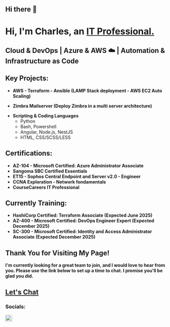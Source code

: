 ## Hi there 👋

<!--
**cdoukoure/cdoukoure** is a ✨ _special_ ✨ repository because its `README.md` (this file) appears on your GitHub profile.

Here are some ideas to get you started:

- 🔭 I’m currently working on ...
- 🌱 I’m currently learning ...
- 👯 I’m looking to collaborate on ...
- 🤔 I’m looking for help with ...
- 💬 Ask me about ...
- 📫 How to reach me: ...
- 😄 Pronouns: ...
- ⚡ Fun fact: ...
-->

<h1>Hi, I'm Charles, an <a href="https://linkedin.com/in/cdoukoure/">IT Professional.</a></h1> 

<h2>Cloud & DevOps | Azure & AWS ☁️ | Automation & Infrastructure as Code</h2>

<h2> Key Projects:</h2>

- <b>AWS - Terraform - Ansible (LAMP Stack deployment - AWS EC2 Auto Scaling)</b>
  <!--
  - [Prerequisites and Installation](https://github.com/cdoukoure/aws-lamp-prerequisites)
  - [AWS and IAM Credentials](https://github.com/cdoukoure/aws-lamp-iam-credentialq) 
  - [Deploying Architecture and Configure System](https://github.com/cdoukoure/aws-lamp-deployment)
  - (Video in progress)
  ->
 
- <b>AWS - Terraform - Ansible (Active Directory | DNS)</b>
  <!--
  - [Configuring On-premises Active Directory within AWS VMs](https://github.com/cdoukoure/configure-ad)
  - [Network Security Groups (NSGs) and Inspecting Network Protocols](https://github.com/cdoukoure/aws-network-protocols) (Video in progress)
  - [Basic DNS Configuration & Testing](https://github.com/cdoukoure/dns-config)
  - (Video in progress)
  -->
    
- <b>Zimbra Mailserver (Deploy Zimbra in a multi server architecture)</b>
  <!--
  - [Zimbra: Prerequisites and Installation](https://github.com/cdoukoure/zimbra-pre-installation) 
  - [Zimbra: Post-Installation Configuration](https://github.com/cdoukoure/zimbra-postinstallation-config)
  - [Zimbra: Mailbox migration ](https://github.com/cdoukoure/zimbra-mailbox-migration)
  -->
<!--
- <b>Pro, Risks, Audit, Mitigation Strategies and Impact Analysis</b>
  - [Internal Security Audit - Botium Toys](https://github.com/EvanHYearwood/Security-Audit-Botium-Toys)
-->

- <b>Scripting & Coding Languages</b>
  <!-- [Bash Algorithm for Backup and Restore Zimbra Account Mailbox ](https://github.com/cdoukoure/zimbra-export-account) -->
  - Python
  - Bash, Powershell
  - Angular, Node.js, NestJS
  - HTML, CSS/SCSS/LESS

<h2>Certifications:</h2>
<ul>
  <li><b>AZ-104 -  Microsoft Certified: Azure Administrator Associate</b></li>
  <li><b>Sangoma SBC Certified Essentials</li>
  <li><b>ET15 - Sophos Central Endpoint and Server v2.0 - Engineer</b> <!-- (Proficient in Wireshark/TCPdump) --></li>
  <li><b>CCNA Exploration - Network fondamentals</li>
  <li><b>CourseCareers IT Professional</b></li>
</ul>

<h2>Currently Training:</h2>
<ul>
  <li><b>HashiCorp Certified: Terraform Associate (Expected June 2025)</li>
  <li><b>AZ-400 - Microsoft Certified: DevOps Engineer Expert  (Expected December 2025)</li>
  <li><b>SC-300 - Microsoft Certified: Identity and Access Administrator Associate (Expected December 2025)</li>
</ul>


<h2>Thank You for Visiting My Page!</h2>

<p>I'm currently looking for a great team to join, and I would love to hear from you. Please use the link below to set up a time to chat. I promise you'll be glad you did.</p>
<h2><a href="https://calendly.com/">Let's Chat</a></h2>

<h3>Socials:</h3>

<a href="https://linkedin.com/in/cdoukoure">
  <img align="left" alt="Evan | LinkedIn" width="22px" src="https://cdn.jsdelivr.net/npm/simple-icons@v3/icons/linkedin.svg" />
</a>
